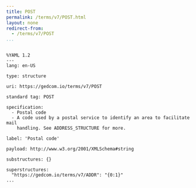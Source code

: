 ```yaml
---
title: POST
permalink: /terms/v7/POST.html
layout: none
redirect-from:
  - /terms/v7/POST
...
```


```

%YAML 1.2
---
lang: en-US

type: structure

uri: https://gedcom.io/terms/v7/POST

standard tag: POST

specification:
  - Postal code
  - A code used by a postal service to identify an area to facilitate mail
    handling. See ADDRESS_STRUCTURE for more.

label: 'Postal code'

payload: http://www.w3.org/2001/XMLSchema#string

substructures: {}

superstructures:
  "https://gedcom.io/terms/v7/ADDR": "{0:1}"
...

```
